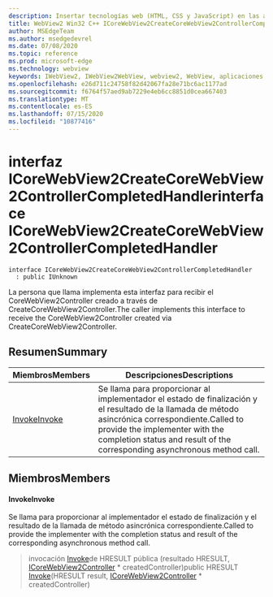 ```yaml
---
description: Insertar tecnologías web (HTML, CSS y JavaScript) en las aplicaciones nativas con el control Microsoft Edge WebView2
title: WebView2 Win32 C++ ICoreWebView2CreateCoreWebView2ControllerCompletedHandler
author: MSEdgeTeam
ms.author: msedgedevrel
ms.date: 07/08/2020
ms.topic: reference
ms.prod: microsoft-edge
ms.technology: webview
keywords: IWebView2, IWebView2WebView, webview2, WebView, aplicaciones Win32, Win32, Edge, ICoreWebView2, ICoreWebView2Controller, control de explorador, HTML Edge, ICoreWebView2CreateCoreWebView2ControllerCompletedHandler
ms.openlocfilehash: e26d711c24758f82d42067fa28e71bc6ac1177ad
ms.sourcegitcommit: f6764f57aed9ab7229e4eb6cc8851d0cea667403
ms.translationtype: MT
ms.contentlocale: es-ES
ms.lasthandoff: 07/15/2020
ms.locfileid: "10877416"
---
```

# <span data-ttu-id="06806-104">interfaz ICoreWebView2CreateCoreWebView2ControllerCompletedHandler</span><span class="sxs-lookup"><span data-stu-id="06806-104">interface ICoreWebView2CreateCoreWebView2ControllerCompletedHandler</span></span> 

```
interface ICoreWebView2CreateCoreWebView2ControllerCompletedHandler
  : public IUnknown
```

<span data-ttu-id="06806-105">La persona que llama implementa esta interfaz para recibir el CoreWebView2Controller creado a través de CreateCoreWebView2Controller.</span><span class="sxs-lookup"><span data-stu-id="06806-105">The caller implements this interface to receive the CoreWebView2Controller created via CreateCoreWebView2Controller.</span></span>

## <span data-ttu-id="06806-106">Resumen</span><span class="sxs-lookup"><span data-stu-id="06806-106">Summary</span></span>

 <span data-ttu-id="06806-107">Miembros</span><span class="sxs-lookup"><span data-stu-id="06806-107">Members</span></span>                        | <span data-ttu-id="06806-108">Descripciones</span><span class="sxs-lookup"><span data-stu-id="06806-108">Descriptions</span></span>
--------------------------------|---------------------------------------------
[<span data-ttu-id="06806-109">Invoke</span><span class="sxs-lookup"><span data-stu-id="06806-109">Invoke</span></span>](#invoke) | <span data-ttu-id="06806-110">Se llama para proporcionar al implementador el estado de finalización y el resultado de la llamada de método asincrónica correspondiente.</span><span class="sxs-lookup"><span data-stu-id="06806-110">Called to provide the implementer with the completion status and result of the corresponding asynchronous method call.</span></span>

## <span data-ttu-id="06806-111">Miembros</span><span class="sxs-lookup"><span data-stu-id="06806-111">Members</span></span>

#### <span data-ttu-id="06806-112">Invoke</span><span class="sxs-lookup"><span data-stu-id="06806-112">Invoke</span></span> 

<span data-ttu-id="06806-113">Se llama para proporcionar al implementador el estado de finalización y el resultado de la llamada de método asincrónica correspondiente.</span><span class="sxs-lookup"><span data-stu-id="06806-113">Called to provide the implementer with the completion status and result of the corresponding asynchronous method call.</span></span>

> <span data-ttu-id="06806-114">invocación [Invoke](#invoke)de HRESULT pública (resultado HRESULT, [ICoreWebView2Controller](icorewebview2controller.md) \* createdController)</span><span class="sxs-lookup"><span data-stu-id="06806-114">public HRESULT [Invoke](#invoke)(HRESULT result, [ICoreWebView2Controller](icorewebview2controller.md) \* createdController)</span></span>

